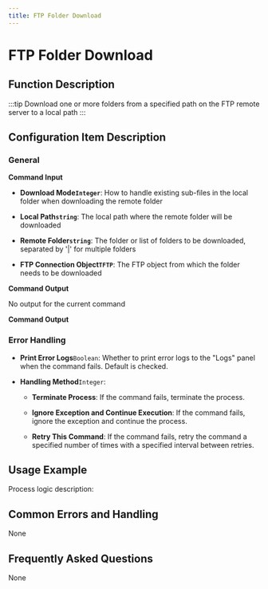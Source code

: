 ```yaml
---
title: FTP Folder Download
---
```


# FTP Folder Download

## Function Description

:::tip 
Download one or more folders from a specified path on the FTP remote server to a local path
:::

## Configuration Item Description

### General

**Command Input**

- **Download Mode`Integer`**: How to handle existing sub-files in the local folder when downloading the remote folder

- **Local Path`string`**: The local path where the remote folder will be downloaded

- **Remote Folder`string`**: The folder or list of folders to be downloaded, separated by '|' for multiple folders

- **FTP Connection Object`TFTP`**: The FTP object from which the folder needs to be downloaded


**Command Output**

No output for the current command


**Command Output**

### Error Handling

- **Print Error Logs**`Boolean`: Whether to print error logs to the "Logs" panel when the command fails. Default is checked. 

- **Handling Method**`Integer`:

    - **Terminate Process**: If the command fails, terminate the process.

    - **Ignore Exception and Continue Execution**: If the command fails, ignore the exception and continue the process.

    - **Retry This Command**: If the command fails, retry the command a specified number of times with a specified interval between retries.

## Usage Example

Process logic description:

## Common Errors and Handling

None

## Frequently Asked Questions

None

